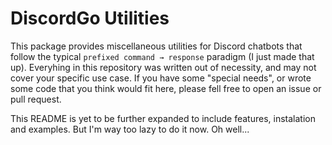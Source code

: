 # DiscordGo Utilities

This package provides miscellaneous utilities for Discord chatbots that follow the typical `prefixed command → response` paradigm (I just made that up). Everyhing in this repository was written out of necessity, and may not cover your specific use case. If you have some "special needs", or wrote some code that you think would fit here, please fell free to open an issue or pull request.

This README is yet to be further expanded to include features, instalation and examples. But I'm way too lazy to do it now. Oh well...
